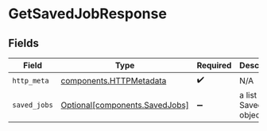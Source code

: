 # GetSavedJobResponse


## Fields

| Field                                                                  | Type                                                                   | Required                                                               | Description                                                            |
| ---------------------------------------------------------------------- | ---------------------------------------------------------------------- | ---------------------------------------------------------------------- | ---------------------------------------------------------------------- |
| `http_meta`                                                            | [components.HTTPMetadata](../../models/components/httpmetadata.md)     | :heavy_check_mark:                                                     | N/A                                                                    |
| `saved_jobs`                                                           | [Optional[components.SavedJobs]](../../models/components/savedjobs.md) | :heavy_minus_sign:                                                     | a list of SavedJob objects                                             |